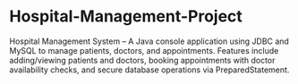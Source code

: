 # Hospital-Management-Project
Hospital Management System – A Java console application using JDBC and MySQL to manage patients, doctors, and appointments. Features include adding/viewing patients and doctors, booking appointments with doctor availability checks, and secure database operations via PreparedStatement.
